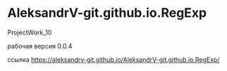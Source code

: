 # AleksandrV-git.github.io.RegExp
ProjectWork_10

рабочая версия 0.0.4

ссылка <https://aleksandrv-git.github.io/AleksandrV-git.github.io.RegExp/>